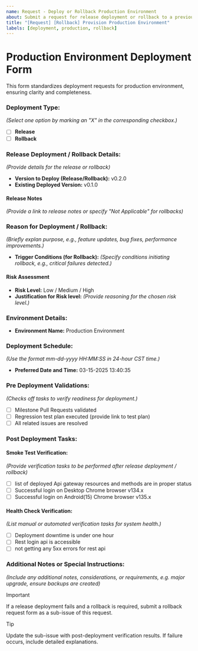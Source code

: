 ```yaml
---
name: Request - Deploy or Rollback Production Environment
about: Submit a request for release deployment or rollback to a previous version in the production environment.
title: "[Request] [Rollback] Provision Production Environment"
labels: [deployment, production, rollback]
---
```


# Production Environment Deployment Form

This form standardizes deployment requests for production environment, ensuring clarity and completeness.

### Deployment Type:

_(Select one option by marking an "X" in the corresponding checkbox.)_

- [ ] **Release**
- [ ] **Rollback**

### Release Deployment / Rollback Details:

_(Provide details for the release or rollback)_

- **Version to Deploy (Release/Rollback):** v0.2.0 <!-- Specify the version for release or rollback deployment. -->
- **Existing Deployed Version:** v0.1.0 <!-- Indicate the current production version. -->

#### Release Notes

_(Provide a link to release notes or specify "Not Applicable" for rollbacks)_

### Reason for Deployment / Rollback:

_(Briefly explan purpose, e.g., feature updates, bug fixes, performance improvements.)_

- **Trigger Conditions (for Rollback):** _(Specify conditions initiating rollback, e.g., critical failures detected.)_

#### Risk Assessment

- **Risk Level:** Low / Medium / High
- **Justification for Risk level:** _(Provide reasoning for the chosen risk level.)_

### Environment Details:

- **Environment Name:** Production Environment

### Deployment Schedule:

_(Use the format mm-dd-yyyy HH:MM:SS in 24-hour CST time.)_

- **Preferred Date and Time:** 03-15-2025 13:40:35

### Pre Deployment Validations:

_(Checks off tasks to verify readiness for deployment.)_

- [ ] Milestone Pull Requests validated
- [ ] Regression test plan executed (provide link to test plan)
- [ ] All related issues are resolved

### Post Deployment Tasks:

#### Smoke Test Verification:

_(Provide verification tasks to be performed after release deployment / rollback)_

- [ ] list of deployed Api gateway resources and methods are in proper status
- [ ] Successful login on Desktop Chrome browser v134.x
- [ ] Successful login on Android(15) Chrome browser v135.x

#### Health Check Verification:

_(List manual or automated verification tasks for system health.)_

- [ ] Deployment downtime is under one hour
- [ ] Rest login api is accessible
- [ ] not getting any 5xx errors for rest api

### Additional Notes or Special Instructions:

_(Include any additional notes, considerations, or requirements, e.g. major upgrade, ensure backups are created)_

> [!IMPORTANT]  
> If a release deployment fails and a rollback is required, submit a rollback request form as a sub-issue of this request.

> [!TIP]  
> Update the sub-issue with post-deployment verification results. If failure occurs, include detailed explanations.
